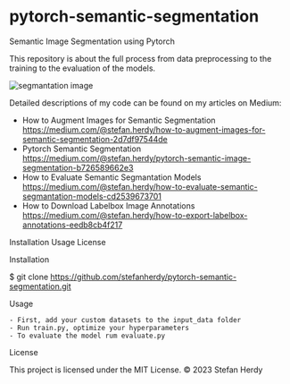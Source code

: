 # pytorch-semantic-segmentation
Semantic Image Segmentation using Pytorch

This repository is about the full process from data preprocessing to the training to the evaluation of the models. 

![segmantation image](https://github.com/stefanherdy/pytorch-semantic-segmentation/blob/main/img/seg.png?raw=true)

Detailed descriptions of my code can be found on my articles on Medium:
- How to Augment Images for Semantic Segmentation
  https://medium.com/@stefan.herdy/how-to-augment-images-for-semantic-segmentation-2d7df97544de
- Pytorch Semantic Segmentation
  https://medium.com/@stefan.herdy/pytorch-semantic-image-segmentation-b726589662e3
- How to Evaluate Semantic Segmantation Models
  https://medium.com/@stefan.herdy/how-to-evaluate-semantic-segmantation-models-cd2539673701
- How to Download Labelbox Image Annotations
  https://medium.com/@stefan.herdy/how-to-export-labelbox-annotations-eedb8cb4f217
  

Installation
Usage
License

Installation

$ git clone https://github.com/stefanherdy/pytorch-semantic-segmentation.git

Usage

    - First, add your custom datasets to the input_data folder
    - Run train.py, optimize your hyperparameters
    - To evaluate the model rum evaluate.py


License

This project is licensed under the MIT License. ©️ 2023 Stefan Herdy
